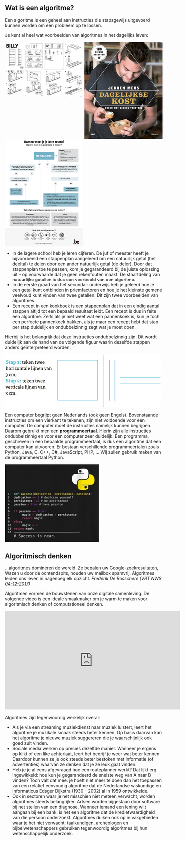 ## Wat is een algoritme?

<div class="callout callout-danger">
  <p>Een algoritme is een geheel aan instructies die stapsgewijs uitgevoerd kunnen worden om een probleem op te lossen.</p>
</div>

Je kent al heel wat voorbeelden van algoritmes in het dagelijks leven:

<div class="dodona-centered-group">
  <img src="media/algoritme_billy.jpg" align="top" width="250px" data-caption="Algoritme: Billy boekenkast van IKEA" />
  <img src="media/algoritme_dagelijksekost.jpg" align="top" width="250px" data-caption="Algoritme: Kookboek Dagelijkse Kost van Jeroen Meus" />
  <img src="media/algoritme_flowchartcorona.jpg" align="top" width="250px" data-caption="Algoritme: Wanneer moet je je laten testen op corona?"/>
</div>

* In de lagere school heb je leren cijferen. De juf of meester heeft je bijvoorbeeld een stappenplan aangeleerd om een natuurlijk getal (het deeltal) te delen door een ander natuurlijk getal (de deler). Door dat stappenplan toe te passen, kom je gegarandeerd bij de juiste oplossing uit – op voorwaarde dat je geen rekenfouten maakt. De staartdeling van natuurlijke getallen is dus een voorbeeld van een algoritme.
* In de eerste graad van het secundair onderwijs heb je geleerd hoe je een getal kunt ontbinden in priemfactoren en hoe je het kleinste gemene veelvoud kunt vinden van twee getallen. Dit zijn twee voorbeelden van algoritmes.
* Een recept in een kookboek is een stappenplan dat in een eindig aantal stappen altijd tot een bepaald resultaat leidt. Een recept is dus in feite een algoritme. Zelfs als je niet weet wat een pannenkoek is, kun je toch een perfecte pannenkoek bakken, als je maar een recept hebt dat stap per stap duidelijk en ondubbelzinnig zegt wat je moet doen.

Hierbij is het belangrijk dat deze instructies ondubbelzinnig zijn. Dit wordt duidelijk aan de hand van de volgende figuur waarin dezelfde stappen anders geïnterpreteerd worden:

<img src="media/algoritme_vierkant.jpg" width="500px" data-caption="Python programma" />

Een computer begrijpt geen Nederlands (ook geen Engels). Bovenstaande instructies om een vierkant te tekenen, zijn niet voldoende voor een computer. De computer moet de instructies namelijk kunnen begrijpen. Daarom gebruikt men een **programmeertaal**. Hierin zijn alle instructies ondubbelzinnig en voor een computer zeer duidelijk. Een programma, geschreven in een bepaalde programmeertaal, is dus een algoritme dat een computer kan uitvoeren. Er bestaan verschillende programmeertalen zoals Python, Java, C, C++, C#, JavaScript, PHP, ... Wij zullen gebruik maken van de programmeertaal Python.

<img src="media/algoritme_funnypython.jpg" width="300px" data-caption="Python programma" />


## Algoritmisch denken

<div class="callout callout-info">
  <p>...algoritmes domineren de wereld. Ze bepalen uw Google-zoekresultaten, Wazen u door de ochtendspits, houden uw mailbox spamvrij. Algoritmes leiden ons leven in nagenoeg elk opzicht. <i>Frederik De Bosschere (VRT NWS  <a href="https://www.vrt.be/vrtnws/nl/2017/12/04/opinie-frederik-de-bosschere-algoritmes/">04-12-2017</a>)</i></p>
</div>
  
Algoritmen vormen de bouwstenen van onze digitale samenleving. De volgende video is een ideale smaakmaker om je warm te maken voor algoritmisch denken of computationeel denken.

<div align="center">
<iframe width="560" height="315" src="https://www.youtube.com/embed/nKIu9yen5nc" title="YouTube video player" frameborder="0" allow="accelerometer; autoplay; clipboard-write; encrypted-media; gyroscope; picture-in-picture" allowfullscreen></iframe>
</div>


Algoritmes zijn tegenwoordig werkelijk overal:
* Als je via een streaming muziekdienst naar muziek luistert, leert het algoritme je muzikale smaak steeds beter kennen. Op basis daarvan kan het algoritme je nieuwe muziek suggereren die je waarschijnlijk ook goed zult vinden.
* Sociale media werken op precies dezelfde manier. Wanneer je ergens op klikt of een like achterlaat, leert het bedrijf je weer wat beter kennen. Daardoor kunnen ze je ook steeds beter bestoken met informatie (of advertenties) waarvan ze denken dat je ze leuk gaat vinden.
* Heb je je al eens afgevraagd hoe een routeplanner werkt? Dat lijkt erg ingewikkeld: hoe kun je gegarandeerd de snelste weg van A naar B vinden? Toch valt dat mee: je hoeft niet meer te doen dan het toepassen van een relatief eenvoudig algoritme dat de Nederlandse wiskundige en informaticus Edsger Dijkstra (1930 – 2002) al in 1959 ontwikkelde.
* Ook in sectoren waar je het misschien niet meteen verwacht, worden algoritmes steeds belangrijker. Artsen worden bijgestaan door software bij het stellen van een diagnose. Wanneer iemand een lening wilt aangaan bij een bank, is het een algoritme dat de kredietwaardigheid van die persoon onderzoekt. Algoritmes duiken ook op in vakgebieden waar je het niet verwacht: taalkundigen, archeologen en bijbelwetenschappers gebruiken tegenwoordig algoritmes bij hun wetenschappelijk onderzoek.
